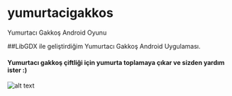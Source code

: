# yumurtacigakkos
Yumurtacı Gakkoş Android Oyunu

##LibGDX ile geliştirdiğim Yumurtacı Gakkoş Android Uygulaması.

#### Yumurtacı gakkoş çiftliği için yumurta toplamaya çıkar ve sizden yardım ister :)

![alt text](http://muhammetaliariturk.com/resim/gakkosscreenler.png)
